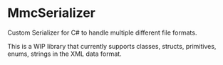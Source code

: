 ﻿# MmcSerializer
Custom Serializer for C# to handle multiple different file formats.

This is a WIP library that currently supports classes, structs, primitives, enums, strings in the XML data format.
